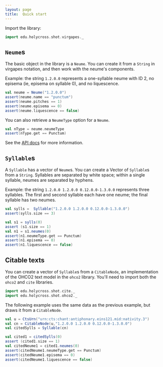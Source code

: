 ```yaml
---
layout: page
title:  Quick start
---
```



Import the library:


```scala
import edu.holycross.shot.virgapes._
```



## `Neume`s

The basic object in the library is a `Neume`.  You can create it from a `String` in virgapes notation, and then work with the neume's components.

Example:  the string `1.2.0.0` represents a one-syllable neume with ID 2, no episema (ie, episema on syllable 0), and no liquescence.


```scala
val neume = Neume("1.2.0.0")
assert(neume.name == "punctum")
assert(neume.pitches == 1)
assert(neume.episema == 0)
assert(neume.liquescence == false)
```

You can also retrieve a `NeumeType`  option for a `Neume`.

```scala
val nType = neume.neumeType
assert(nType.get == Punctum)
```

See the [API docs](https://neelsmith.github.io/virgapes/api/edu/holycross/shot/virgapes/index.html) for  more information.

## `Syllable`s

A `Syllable` has a vector of `Neume`s.  You can create a Vector of `Syllable`s from a `String`.  Syllables are separated by white space;  within a single syllable, neumes are separated by hyphens.

Example:  the string `1.2.0.0 1.2.0.0 0.12.0.0-1.3.0.0` represents three syllables.  The first and second syllable each have one neume;  the final syllable has two neumes.

```scala
val sylls =  Syllable("1.2.0.0 1.2.0.0 0.12.0.0-1.3.0.0")
assert(sylls.size == 3)

val s1 = sylls(0)
assert (s1.size == 1)
val n1 = s1.neumes(0)
assert(n1.neumeType.get == Punctum)
assert(n1.episema == 0)
assert(n1.liquescence == false)
```


## Citable texts


You can create a vector of `Syllable`s from a `CitableNode`, an implementation of the OHCO2 text model in the `ohco2` library.  You'll need to import both the `ohco2` and `cite` libraries.

```scala
import edu.holycross.shot.cite._
import edu.holycross.shot.ohco2._
```

The following example uses the same data as the previous example, but draws it from a `CitableNode`.

```scala
val u = CtsUrn("urn:cts:chant:antiphonary.eins121.mid:nativity.3")
val cn = CitableNode(u,"1.2.0.0 1.2.0.0 0.12.0.0-1.3.0.0")
val citedSylls = Syllable(cn)

val cited1 = citedSylls(0)
assert (cited1.size == 1)
val citedNeume1 = cited1.neumes(0)
assert(citedNeume1.neumeType.get == Punctum)
assert(citedNeume1.episema == 0)
assert(citedNeume1.liquescence == false)
```
